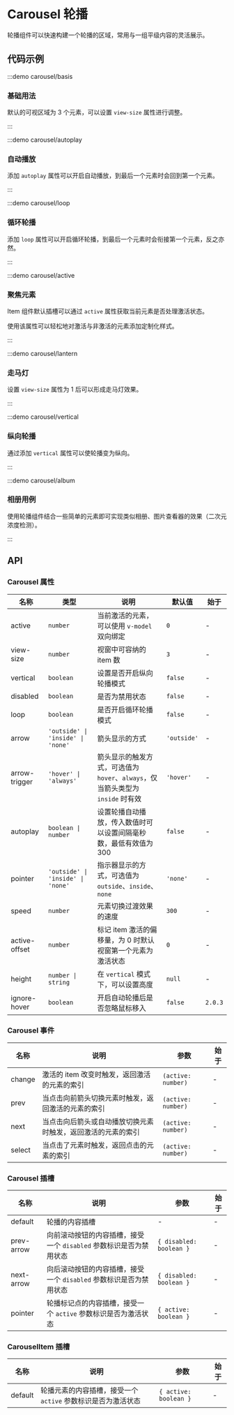 # Carousel 轮播

轮播组件可以快速构建一个轮播的区域，常用与一组平级内容的灵活展示。

## 代码示例

:::demo carousel/basis

### 基础用法

默认的可视区域为 3 个元素，可以设置 `view-size` 属性进行调整。

:::

:::demo carousel/autoplay

### 自动播放

添加 `autoplay` 属性可以开启自动播放，到最后一个元素时会回到第一个元素。

:::

:::demo carousel/loop

### 循环轮播

添加 `loop` 属性可以开启循环轮播，到最后一个元素时会衔接第一个元素，反之亦然。

:::

:::demo carousel/active

### 聚焦元素

Item 组件默认插槽可以通过 `active` 属性获取当前元素是否处理激活状态。

使用该属性可以轻松地对激活与非激活的元素添加定制化样式。

:::

:::demo carousel/lantern

### 走马灯

设置 `view-size` 属性为 1 后可以形成走马灯效果。

:::

:::demo carousel/vertical

### 纵向轮播

通过添加 `vertical` 属性可以使轮播变为纵向。

:::

:::demo carousel/album

### 相册用例

使用轮播组件结合一些简单的元素即可实现类似相册、图片查看器的效果（二次元浓度检测）。

:::

## API

### Carousel 属性

| 名称          | 类型                              | 说明                                                                           | 默认值      | 始于    |
| ------------- | --------------------------------- | ------------------------------------------------------------------------------ | ----------- | ------- |
| active        | `number`                          | 当前激活的元素，可以使用 `v-model` 双向绑定                                    | `0`         | -       |
| view-size     | `number`                          | 视窗中可容纳的 item 数                                                         | `3`         | -       |
| vertical      | `boolean`                         | 设置是否开启纵向轮播模式                                                       | `false`     | -       |
| disabled      | `boolean`                         | 是否为禁用状态                                                                 | `false`     | -       |
| loop          | `boolean`                         | 是否开启循环轮播模式                                                           | `false`     | -       |
| arrow         | `'outside' \| 'inside' \| 'none'` | 箭头显示的方式                                                                 | `'outside'` | -       |
| arrow-trigger | `'hover' \| 'always'`             | 箭头显示的触发方式，可选值为 `hover`、`always`，仅当箭头类型为 `inside` 时有效 | `'hover'`   | -       |
| autoplay      | `boolean \| number`               | 设置轮播自动播放，传入数值时可以设置间隔毫秒数，最低有效值为 300               | `false`     | -       |
| pointer       | `'outside' \| 'inside' \| 'none'` | 指示器显示的方式，可选值为 `outside`、`inside`、`none`                         | `'none'`    | -       |
| speed         | `number`                          | 元素切换过渡效果的速度                                                         | `300`       | -       |
| active-offset | `number`                          | 标记 item 激活的偏移量，为 0 时默认视窗第一个元素为激活状态                    | `0`         | -       |
| height        | `number \| string`                | 在 `vertical` 模式下，可以设置高度                                             | `null`      | -       |
| ignore-hover  | `boolean`                         | 开启自动轮播后是否忽略鼠标移入                                                 | `false`     | `2.0.3` |

### Carousel 事件

| 名称   | 说明                                                         | 参数               | 始于 |
| ------ | ------------------------------------------------------------ | ------------------ | ---- |
| change | 激活的 item 改变时触发，返回激活的元素的索引                 | `(active: number)` | -    |
| prev   | 当点击向前箭头切换元素时触发，返回激活的元素的索引           | `(active: number)` | -    |
| next   | 当点击向后箭头或自动播放切换元素时触发，返回激活的元素的索引 | `(active: number)` | -    |
| select | 当点击了元素时触发，返回点击的元素的索引                     | `(active: number)` | -    |

### Carousel 插槽

| 名称       | 说明                                                               | 参数                    | 始于 |
| ---------- | ------------------------------------------------------------------ | ----------------------- | ---- |
| default    | 轮播的内容插槽                                                     | -                       | -    |
| prev-arrow | 向前滚动按钮的内容插槽，接受一个 `disabled` 参数标识是否为禁用状态 | `{ disabled: boolean }` | -    |
| next-arrow | 向后滚动按钮的内容插槽，接受一个 `disabled` 参数标识是否为禁用状态 | `{ disabled: boolean }` | -    |
| pointer    | 轮播标记点的内容插槽，接受一个 `active` 参数标识是否为激活状态     | `{ active: boolean }`   | -    |

### CarouselItem 插槽

| 名称    | 说明                                                         | 参数                  | 始于 |
| ------- | ------------------------------------------------------------ | --------------------- | ---- |
| default | 轮播元素的内容插槽，接受一个 `active` 参数标识是否为激活状态 | `{ active: boolean }` | -    |
